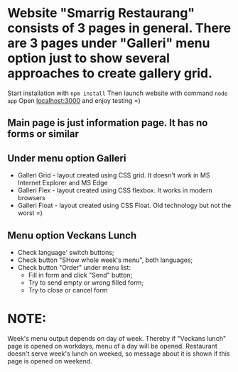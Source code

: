 # Website "Smarrig Restaurang" consists of 3 pages in general. There are 3 pages under "Galleri" menu option just to show several approaches to create gallery grid.

Start installation with ```npm install```
Then launch website with command ```node app```
Open [localhost:3000](http://localhost:3000/) and enjoy testing =)

## Main page is just information page. It has no forms or similar

## Under menu option Galleri
- Galleri Grid - layout created using CSS grid. It doesn't work in MS Internet Explorer and MS Edge
- Galleri Flex - layout created using CSS flexbox. It works in modern browsers
- Galleri Float - layout created using CSS Float. Old technology but not the worst =)

## Menu option Veckans Lunch
- Check language' switch buttons;
- Check button "SHow whole week's menu", both languages;
- Check button "Order" under menu list:
    - Fill in form and click "Send" button;
    - Try to send empty or wrong filled form;
    - Try to close or cancel form

# NOTE:
Week's menu output depends on day of week. Thereby if "Veckans lunch" page is opened on workdays, menu of a day will be opened. 
Restaurant doesn't serve week's lunch on weeked, so message about it is shown if this page is opened on weekend.

